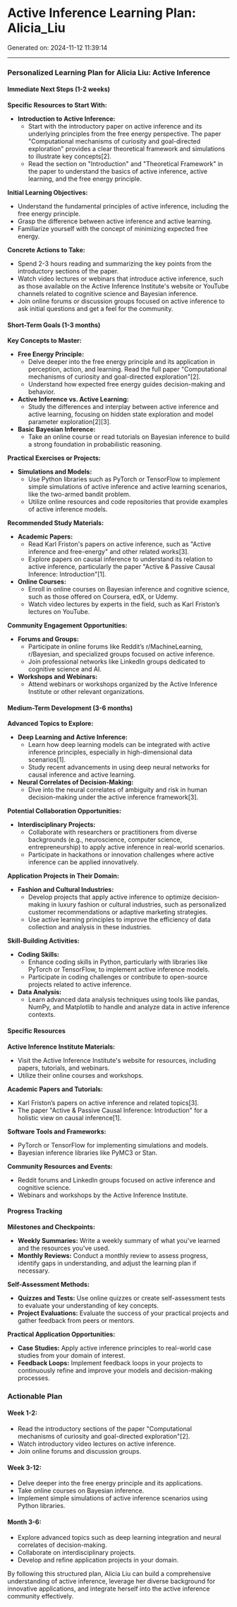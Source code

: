 # Active Inference Learning Plan: Alicia_Liu

Generated on: 2024-11-12 11:39:14

---

### Personalized Learning Plan for Alicia Liu: Active Inference

#### Immediate Next Steps (1-2 weeks)

**Specific Resources to Start With:**
- **Introduction to Active Inference:**
  - Start with the introductory paper on active inference and its underlying principles from the free energy perspective. The paper "Computational mechanisms of curiosity and goal-directed exploration" provides a clear theoretical framework and simulations to illustrate key concepts[2].
  - Read the section on "Introduction" and "Theoretical Framework" in the paper to understand the basics of active inference, active learning, and the free energy principle.

**Initial Learning Objectives:**
- Understand the fundamental principles of active inference, including the free energy principle.
- Grasp the difference between active inference and active learning.
- Familiarize yourself with the concept of minimizing expected free energy.

**Concrete Actions to Take:**
- Spend 2-3 hours reading and summarizing the key points from the introductory sections of the paper.
- Watch video lectures or webinars that introduce active inference, such as those available on the Active Inference Institute's website or YouTube channels related to cognitive science and Bayesian inference.
- Join online forums or discussion groups focused on active inference to ask initial questions and get a feel for the community.

#### Short-Term Goals (1-3 months)

**Key Concepts to Master:**
- **Free Energy Principle:**
  - Delve deeper into the free energy principle and its application in perception, action, and learning. Read the full paper "Computational mechanisms of curiosity and goal-directed exploration"[2].
  - Understand how expected free energy guides decision-making and behavior.
- **Active Inference vs. Active Learning:**
  - Study the differences and interplay between active inference and active learning, focusing on hidden state exploration and model parameter exploration[2][3].
- **Basic Bayesian Inference:**
  - Take an online course or read tutorials on Bayesian inference to build a strong foundation in probabilistic reasoning.

**Practical Exercises or Projects:**
- **Simulations and Models:**
  - Use Python libraries such as PyTorch or TensorFlow to implement simple simulations of active inference and active learning scenarios, like the two-armed bandit problem.
  - Utilize online resources and code repositories that provide examples of active inference models.

**Recommended Study Materials:**
- **Academic Papers:**
  - Read Karl Friston's papers on active inference, such as "Active inference and free-energy" and other related works[3].
  - Explore papers on causal inference to understand its relation to active inference, particularly the paper "Active & Passive Causal Inference: Introduction"[1].
- **Online Courses:**
  - Enroll in online courses on Bayesian inference and cognitive science, such as those offered on Coursera, edX, or Udemy.
  - Watch video lectures by experts in the field, such as Karl Friston’s lectures on YouTube.

**Community Engagement Opportunities:**
- **Forums and Groups:**
  - Participate in online forums like Reddit’s r/MachineLearning, r/Bayesian, and specialized groups focused on active inference.
  - Join professional networks like LinkedIn groups dedicated to cognitive science and AI.
- **Workshops and Webinars:**
  - Attend webinars or workshops organized by the Active Inference Institute or other relevant organizations.

#### Medium-Term Development (3-6 months)

**Advanced Topics to Explore:**
- **Deep Learning and Active Inference:**
  - Learn how deep learning models can be integrated with active inference principles, especially in high-dimensional data scenarios[1].
  - Study recent advancements in using deep neural networks for causal inference and active learning.
- **Neural Correlates of Decision-Making:**
  - Dive into the neural correlates of ambiguity and risk in human decision-making under the active inference framework[3].

**Potential Collaboration Opportunities:**
- **Interdisciplinary Projects:**
  - Collaborate with researchers or practitioners from diverse backgrounds (e.g., neuroscience, computer science, entrepreneurship) to apply active inference in real-world scenarios.
  - Participate in hackathons or innovation challenges where active inference can be applied innovatively.

**Application Projects in Their Domain:**
- **Fashion and Cultural Industries:**
  - Develop projects that apply active inference to optimize decision-making in luxury fashion or cultural industries, such as personalized customer recommendations or adaptive marketing strategies.
  - Use active learning principles to improve the efficiency of data collection and analysis in these industries.

**Skill-Building Activities:**
- **Coding Skills:**
  - Enhance coding skills in Python, particularly with libraries like PyTorch or TensorFlow, to implement active inference models.
  - Participate in coding challenges or contribute to open-source projects related to active inference.
- **Data Analysis:**
  - Learn advanced data analysis techniques using tools like pandas, NumPy, and Matplotlib to handle and analyze data in active inference contexts.

#### Specific Resources

**Active Inference Institute Materials:**
- Visit the Active Inference Institute's website for resources, including papers, tutorials, and webinars.
- Utilize their online courses and workshops.

**Academic Papers and Tutorials:**
- Karl Friston’s papers on active inference and related topics[3].
- The paper "Active & Passive Causal Inference: Introduction" for a holistic view on causal inference[1].

**Software Tools and Frameworks:**
- PyTorch or TensorFlow for implementing simulations and models.
- Bayesian inference libraries like PyMC3 or Stan.

**Community Resources and Events:**
- Reddit forums and LinkedIn groups focused on active inference and cognitive science.
- Webinars and workshops by the Active Inference Institute.

#### Progress Tracking

**Milestones and Checkpoints:**
- **Weekly Summaries:** Write a weekly summary of what you've learned and the resources you've used.
- **Monthly Reviews:** Conduct a monthly review to assess progress, identify gaps in understanding, and adjust the learning plan if necessary.

**Self-Assessment Methods:**
- **Quizzes and Tests:** Use online quizzes or create self-assessment tests to evaluate your understanding of key concepts.
- **Project Evaluations:** Evaluate the success of your practical projects and gather feedback from peers or mentors.

**Practical Application Opportunities:**
- **Case Studies:** Apply active inference principles to real-world case studies from your domain of interest.
- **Feedback Loops:** Implement feedback loops in your projects to continuously refine and improve your models and decision-making processes.

### Actionable Plan

#### Week 1-2:
- Read the introductory sections of the paper "Computational mechanisms of curiosity and goal-directed exploration"[2].
- Watch introductory video lectures on active inference.
- Join online forums and discussion groups.

#### Week 3-12:
- Delve deeper into the free energy principle and its applications.
- Take online courses on Bayesian inference.
- Implement simple simulations of active inference scenarios using Python libraries.

#### Month 3-6:
- Explore advanced topics such as deep learning integration and neural correlates of decision-making.
- Collaborate on interdisciplinary projects.
- Develop and refine application projects in your domain.

By following this structured plan, Alicia Liu can build a comprehensive understanding of active inference, leverage her diverse background for innovative applications, and integrate herself into the active inference community effectively.